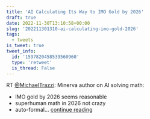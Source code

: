 ```yaml
---
title: 'AI Calculating Its Way to IMO Gold by 2026'
draft: true
date: 2022-11-30T13:10:58+00:00
slug: '202211301310-ai-calculating-imo-gold-2026'
tags:
  - tweets
is_tweet: true
tweet_info:
  id: '1597820458539560960'
  type: 'retweet'
  is_thread: False
---
```




RT [@MichaelTrazzi](https://x.com/MichaelTrazzi): Minerva author on AI solving math:
- IMO gold by 2026 seems reasonable
- superhuman math in 2026 not crazy
- auto-formal… [continue reading](https://x.com/sytelus/status/1597820458539560960)
